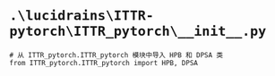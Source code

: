 # `.\lucidrains\ITTR-pytorch\ITTR_pytorch\__init__.py`

```
# 从 ITTR_pytorch.ITTR_pytorch 模块中导入 HPB 和 DPSA 类
from ITTR_pytorch.ITTR_pytorch import HPB, DPSA
```